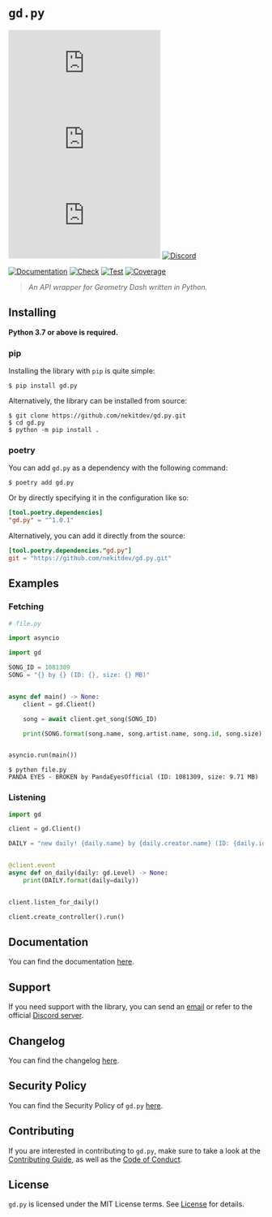 # `gd.py`

[![License][License Badge]][License]
[![Version][Version Badge]][Package]
[![Downloads][Downloads Badge]][Package]
[![Discord][Discord Badge]][Discord]

[![Documentation][Documentation Badge]][Documentation]
[![Check][Check Badge]][Actions]
[![Test][Test Badge]][Actions]
[![Coverage][Coverage Badge]][Coverage]

> *An API wrapper for Geometry Dash written in Python.*

## Installing

**Python 3.7 or above is required.**

### pip

Installing the library with `pip` is quite simple:

```console
$ pip install gd.py
```

Alternatively, the library can be installed from source:

```console
$ git clone https://github.com/nekitdev/gd.py.git
$ cd gd.py
$ python -m pip install .
```

### poetry

You can add `gd.py` as a dependency with the following command:

```console
$ poetry add gd.py
```

Or by directly specifying it in the configuration like so:

```toml
[tool.poetry.dependencies]
"gd.py" = "^1.0.1"
```

Alternatively, you can add it directly from the source:

```toml
[tool.poetry.dependencies."gd.py"]
git = "https://github.com/nekitdev/gd.py.git"
```

## Examples

### Fetching

```python
# file.py

import asyncio

import gd

SONG_ID = 1081309
SONG = "{} by {} (ID: {}, size: {} MB)"


async def main() -> None:
    client = gd.Client()

    song = await client.get_song(SONG_ID)

    print(SONG.format(song.name, song.artist.name, song.id, song.size))


asyncio.run(main())
```

```console
$ python file.py
PANDA EYES - BROKEN by PandaEyesOfficial (ID: 1081309, size: 9.71 MB)
```

### Listening

```python
import gd

client = gd.Client()

DAILY = "new daily! {daily.name} by {daily.creator.name} (ID: {daily.id})"


@client.event
async def on_daily(daily: gd.Level) -> None:
    print(DAILY.format(daily=daily))


client.listen_for_daily()

client.create_controller().run()
```

## Documentation

You can find the documentation [here][Documentation].

## Support

If you need support with the library, you can send an [email][Email]
or refer to the official [Discord server][Discord].

## Changelog

You can find the changelog [here][Changelog].

## Security Policy

You can find the Security Policy of `gd.py` [here][Security].

## Contributing

If you are interested in contributing to `gd.py`, make sure to take a look at the
[Contributing Guide][Contributing Guide], as well as the [Code of Conduct][Code of Conduct].

## License

`gd.py` is licensed under the MIT License terms. See [License][License] for details.

[Email]: mailto:support@nekit.dev

[Discord]: https://nekit.dev/discord

[Actions]: https://github.com/nekitdev/gd.py/actions

[Changelog]: https://github.com/nekitdev/gd.py/blob/main/CHANGELOG.md
[Code of Conduct]: https://github.com/nekitdev/gd.py/blob/main/CODE_OF_CONDUCT.md
[Contributing Guide]: https://github.com/nekitdev/gd.py/blob/main/CONTRIBUTING.md
[Security]: https://github.com/nekitdev/gd.py/blob/main/SECURITY.md

[License]: https://github.com/nekitdev/gd.py/blob/main/LICENSE

[Package]: https://pypi.org/project/gd.py
[Coverage]: https://codecov.io/gh/nekitdev/gd.py
[Documentation]: https://nekitdev.github.io/gd.py

[Discord Badge]: https://img.shields.io/badge/chat-discord-5865f2
[License Badge]: https://img.shields.io/pypi/l/gd.py
[Version Badge]: https://img.shields.io/pypi/v/gd.py
[Downloads Badge]: https://img.shields.io/pypi/dm/gd.py

[Documentation Badge]: https://github.com/nekitdev/gd.py/workflows/docs/badge.svg
[Check Badge]: https://github.com/nekitdev/gd.py/workflows/check/badge.svg
[Test Badge]: https://github.com/nekitdev/gd.py/workflows/test/badge.svg
[Coverage Badge]: https://codecov.io/gh/nekitdev/gd.py/branch/main/graph/badge.svg

